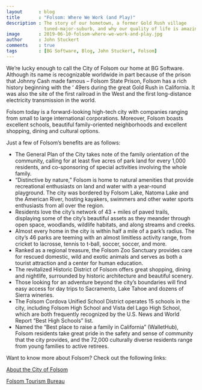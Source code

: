 ```yaml
---
layout      : blog
title       : "Folsom: Where We Work (and Play)"
description : The story of our hometown, a former Gold Rush village
              tuned-major-suburb, and why our quality of life is amazing.
image       : 2019-06-10-folsom-where-we-work-and-play.jpg
author      : John Stuckert
comments    : true
tags        : [BG Software, Blog, John Stuckert, Folsom]
---
```


We’re lucky enough to call the City of Folsom our home at BG Software. Although its name is recognizable worldwide in part because of the prison that Johnny Cash made famous – Folsom State Prison, Folsom has a rich history beginning with the ‘ 49ers during the great Gold Rush in California. It was also the site of the first railroad in the West and the first long-distance electricity transmission in the world.

Folsom today is a forward-looking high-tech city with companies ranging from small to large international corporations. Moreover, Folsom boasts excellent schools, beautiful family-oriented neighborhoods and excellent shopping, dining and cultural options.

Just a few of Folsom’s benefits are as follows:

<ul>
  <li>
    The General Plan of the City takes note of the family orientation of the community, calling for at least five acres of park land for every 1,000 residents, and co-sponsoring of special activities involving the whole family.
  </li>
 <li>
    “Distinctive by nature,” Folsom is home to natural amenities that provide recreational enthusiasts on land and water with a year-round playground. The city was bordered by Folsom Lake, Natoma Lake and the American River, hosting kayakers, swimmers and other water sports enthusiasts from all over the region.
  </li>
  <li>
    Residents love the city’s network of 43 + miles of paved trails, displaying some of the city’s beautiful assets as they meander through open space, woodlands, wildlife habitats, and along streams and creeks.
  </li>
  <li>
    Almost every home in the city is within half a mile of a park’s radius. The city’s 46 parks are teeming with an almost limitless activity range, from cricket to lacrosse, tennis to t-ball, soccer, soccer, and more.
  </li>
  <li>
    Ranked as a regional treasure, the Folsom Zoo Sanctuary provides care for rescued domestic, wild and exotic animals and serves as both a tourist attraction and a center for human education.
  </li>
  <li>
    The revitalized Historic District of Folsom offers great shopping, dining and nightlife, surrounded by historic architecture and beautiful scenery.
  </li>
  <li>
    Those looking for an adventure beyond the city’s boundaries will find easy access for day trips to Sacramento, Lake Tahoe and dozens of Sierra wineries.
  </li>
  <li>
    The Folsom Cordova Unified School District operates 15 schools in the city, including Folsom High School and Vista del Lago High School, which are both frequently recognized by the U.S. News and World Report “Best High Schools” list.
  </li>
  <li>
    Named the “Best place to raise a family in California” (WalletHub), Folsom residents take great pride in the safety and sense of community that the city provides, and the 72,000 culturally diverse residents range from young families to active retirees.
  </li>
</ul>
Want to know more about Folsom? Check out the following links:

<a href="https://www.folsom.ca.us/about/">About the City of Folsom</a>

<a href="http://visitfolsom.com/">Folsom Tourism Bureau</a>